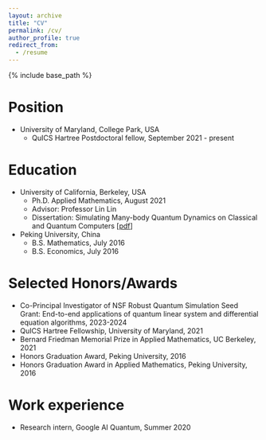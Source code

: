 ```yaml
---
layout: archive
title: "CV"
permalink: /cv/
author_profile: true
redirect_from:
  - /resume
---
```


{% include base_path %}

Position
======
* University of Maryland, College Park, USA
  * QuICS Hartree Postdoctoral fellow, September 2021 - present

Education
======
* University of California, Berkeley, USA
  * Ph.D. Applied Mathematics, August 2021
  * Advisor: Professor Lin Lin
  * Dissertation: Simulating Many-body Quantum Dynamics on Classical and Quantum Computers [[pdf](https://escholarship.org/uc/item/8h70p30t)]
* Peking University, China
  * B.S. Mathematics, July 2016
  * B.S. Economics, July 2016
 
Selected Honors/Awards
======
* Co-Principal Investigator of NSF Robust Quantum Simulation Seed Grant: End-to-end applications of quantum linear system and differential equation algorithms, 2023-2024
* QuICS Hartree Fellowship, University of Maryland, 2021
* Bernard Friedman Memorial Prize in Applied Mathematics, UC Berkeley, 2021
* Honors Graduation Award, Peking University, 2016
* Honors Graduation Award in Applied Mathematics, Peking University, 2016

Work experience
======
* Research intern, Google AI Quantum, Summer 2020
